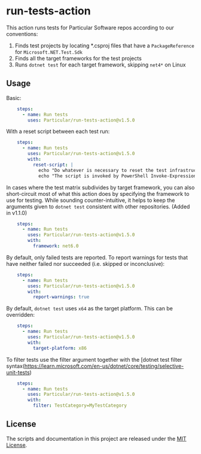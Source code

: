 # run-tests-action

This action runs tests for Particular Software repos according to our conventions:

1. Finds test projects by locating *.csproj files that have a `PackageReference` for `Microsoft.NET.Test.Sdk`
2. Finds all the target frameworks for the test projects
3. Runs `dotnet test` for each target framework, skipping `net4*` on Linux

## Usage

Basic:

```yaml
    steps:
      - name: Run tests
        uses: Particular/run-tests-action@v1.5.0
```

With a reset script between each test run:

```yaml
    steps:
      - name: Run tests
        uses: Particular/run-tests-action@v1.5.0
        with:
          reset-script: |
            echo "Do whatever is necessary to reset the test infrastructure between runs of each framework"
            echo "The script is invoked by PowerShell Invoke-Expression."
```

In cases where the test matrix subdivides by target framework, you can also short-circuit most of what this action does by specifying the framework to use for testing. While sounding counter-intuitive, it helps to keep the arguments given to `dotnet test` consistent with other repositories. (Added in v1.1.0)

```yaml
    steps:
      - name: Run tests
        uses: Particular/run-tests-action@v1.5.0
        with:
          framework: net6.0
```

By default, only failed tests are reported. To report warnings for tests that have neither failed nor succeeded (i.e. skipped or inconclusive):

```yaml
    steps:
      - name: Run tests
        uses: Particular/run-tests-action@v1.5.0
        with:
          report-warnings: true
```

By default, `dotnet test` uses `x64` as the target platform. This can be overridden:

```yaml
    steps:
      - name: Run tests
        uses: Particular/run-tests-action@v1.5.0
        with:
          target-platform: x86
```

To filter tests use the filter argument together with the [dotnet test filter syntax(https://learn.microsoft.com/en-us/dotnet/core/testing/selective-unit-tests)

```yaml
    steps:
      - name: Run tests
        uses: Particular/run-tests-action@v1.5.0
        with:
          filter: TestCategory=MyTestCategory
```

## License

The scripts and documentation in this project are released under the [MIT License](LICENSE.md).
